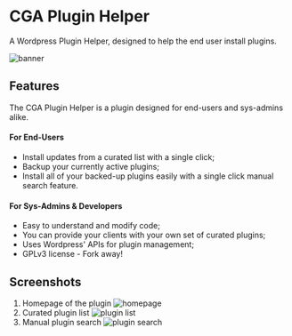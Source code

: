 # CGA Plugin Helper
A Wordpress Plugin Helper, designed to help the end user install plugins.

![banner](https://raw.githubusercontent.com/cg-alves/Pragmatica-Plugin-Helper/dev/src/plugin-helper/assets/banner-1544x500.png)

## Features
The CGA Plugin Helper is a plugin designed for end-users and sys-admins alike.

#### For End-Users
* Install updates from a curated list with a single click;
* Backup your currently active plugins;
* Install all of your backed-up plugins easily with a single click manual search feature.

#### For Sys-Admins & Developers
* Easy to understand and modify code;
* You can provide your clients with your own set of curated plugins;
* Uses Wordpress' APIs for plugin management;
* GPLv3 license - Fork away!

## Screenshots

1. Homepage of the plugin ![homepage](https://raw.githubusercontent.com/cg-alves/Pragmatica-Plugin-Helper/dev/src/plugin-helper/assets/screenshot-1.png)
1. Curated plugin list ![plugin list](https://raw.githubusercontent.com/cg-alves/Pragmatica-Plugin-Helper/dev/src/plugin-helper/assets/screenshot-2.png)
1. Manual plugin search ![plugin search](https://raw.githubusercontent.com/cg-alves/Pragmatica-Plugin-Helper/dev/src/plugin-helper/assets/screenshot-3.png)
